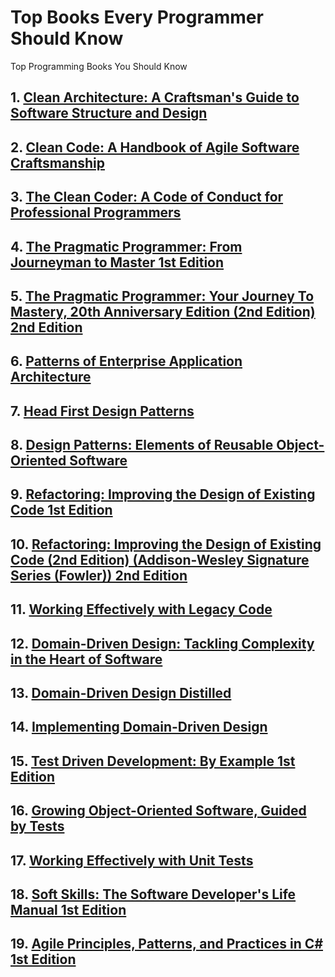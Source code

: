 # Top Books Every Programmer Should Know
Top Programming Books You Should Know

## 1. [Clean Architecture: A Craftsman's Guide to Software Structure and Design](https://www.amazon.com/Clean-Architecture-Craftsmans-Software-Structure/dp/0134494164)

## 2. [Clean Code: A Handbook of Agile Software Craftsmanship](https://www.amazon.com/Clean-Code-Handbook-Software-Craftsmanship/dp/0132350882)

## 3. [The Clean Coder: A Code of Conduct for Professional Programmers](https://www.amazon.com/Clean-Coder-Conduct-Professional-Programmers/dp/0137081073)

## 4. [The Pragmatic Programmer: From Journeyman to Master 1st Edition](https://www.amazon.com/Pragmatic-Programmer-Journeyman-Master/dp/020161622X)

## 5. [The Pragmatic Programmer: Your Journey To Mastery, 20th Anniversary Edition (2nd Edition) 2nd Edition](https://www.amazon.com/Pragmatic-Programmer-special-David-Thomas/dp/0135957052)

## 6. [Patterns of Enterprise Application Architecture](https://www.amazon.com/Patterns-Enterprise-Application-Architecture-Martin/dp/0321127420)

## 7. [Head First Design Patterns](https://www.amazon.com/Head-First-Design-Patterns-Freeman/dp/0596007124)

## 8. [Design Patterns: Elements of Reusable Object-Oriented Software](https://www.amazon.com/Design-Patterns-Elements-Reusable-Object-Oriented/dp/0201633612)

## 9. [Refactoring: Improving the Design of Existing Code 1st Edition](https://www.amazon.com/Refactoring-Improving-Design-Existing-Code/dp/0201485672)

## 10. [Refactoring: Improving the Design of Existing Code (2nd Edition) (Addison-Wesley Signature Series (Fowler)) 2nd Edition](https://www.amazon.com/Refactoring-Improving-Existing-Addison-wesley-Signature/dp/0134757599)

## 11. [Working Effectively with Legacy Code](https://www.amazon.com/Working-Effectively-Legacy-Michael-Feathers/dp/0131177052)

## 12. [Domain-Driven Design: Tackling Complexity in the Heart of Software](https://www.amazon.com/Domain-Driven-Design-Tackling-Complexity-Software/dp/0321125215)

## 13. [Domain-Driven Design Distilled](https://www.amazon.com/Domain-Driven-Design-Distilled-Vaughn-Vernon/dp/0134434420)

## 14. [Implementing Domain-Driven Design](https://www.amazon.com/Implementing-Domain-Driven-Design-Vaughn-Vernon/dp/0321834577)

## 15. [Test Driven Development: By Example 1st Edition](https://www.amazon.com/Test-Driven-Development-Kent-Beck/dp/0321146530)

## 16. [Growing Object-Oriented Software, Guided by Tests](https://www.amazon.com/Growing-Object-Oriented-Software-Guided-Tests/dp/0321503627)

## 17. [Working Effectively with Unit Tests](https://www.amazon.com/Working-Effectively-Unit-Tests-Fields/dp/B00QS2HXUO)

## 18. [Soft Skills: The Software Developer's Life Manual 1st Edition](https://www.amazon.com/Soft-Skills-Software-Developers-Manual/dp/9351197646)

## 19. [Agile Principles, Patterns, and Practices in C# 1st Edition](https://www.amazon.com/Agile-Principles-Patterns-Practices-C/dp/0131857258)
